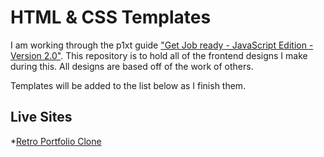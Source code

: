# HTML & CSS Templates

I am working through the p1xt guide ["Get Job ready - JavaScript Edition - Version 2.0"](https://github.com/P1xt/p1xt-guides/blob/master/job-ready-javascript-edition-2.0.md). This repository is to hold all of the frontend designs I make during this. All designs are based off of the work of others.

Templates will be added to the list below as I finish them.


## Live Sites
*[Retro Portfolio Clone](https://reuben-john.github.io/html-css-templates/retro-clone/)